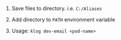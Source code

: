 1. Save files to directory. i.e. `C:/Aliases`
2. Add directory to `PATH` environment variable

3. Usage: `klog dev-email <pod-name>`
